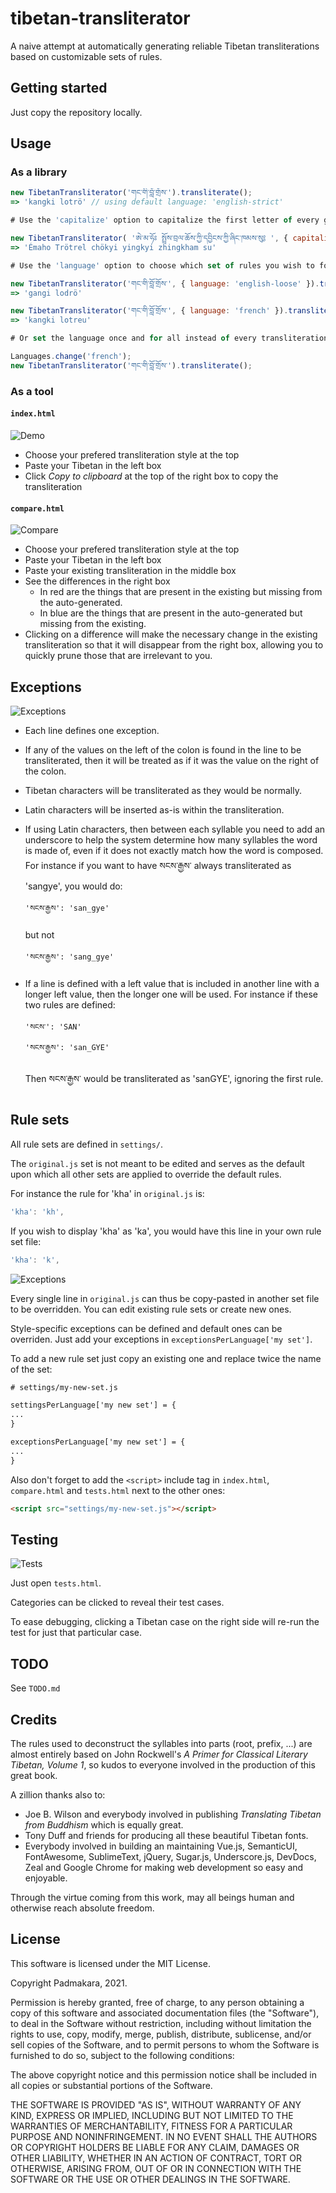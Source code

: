 # tibetan-transliterator

A naive attempt at automatically generating reliable Tibetan transliterations
based on customizable sets of rules.

Getting started
-----------

Just copy the repository locally.

Usage
-----------

### As a library

```js
new TibetanTransliterator('གང་གི་བློ་གྲོས་').transliterate();
=> 'kangki lotrö' // using default language: 'english-strict'

# Use the 'capitalize' option to capitalize the first letter of every group

new TibetanTransliterator( 'ཨེ་མ་ཧོཿ སྤྲོས་བྲལ་ཆོས་ཀྱི་དབྱིངས་ཀྱི་ཞིང་ཁམས་སུ༔ ', { capitalize: true }).transliterate();
=> 'Émaho Trötrel chökyi yingkyi zhingkham su'

# Use the 'language' option to choose which set of rules you wish to follow:

new TibetanTransliterator('གང་གི་བློ་གྲོས་', { language: 'english-loose' }).transliterate();
=> 'gangi lodrö'

new TibetanTransliterator('གང་གི་བློ་གྲོས་', { language: 'french' }).transliterate();
=> 'kangki lotreu'

# Or set the language once and for all instead of every transliteration:

Languages.change('french');
new TibetanTransliterator('གང་གི་བློ་གྲོས་').transliterate();
```

### As a tool

#### `index.html`

![Demo](./docs/index-small.jpg)

* Choose your prefered transliteration style at the top
* Paste your Tibetan in the left box
* Click *Copy to clipboard* at the top of the right box to copy the
  transliteration

#### `compare.html`

![Compare](./docs/compare-small.jpg)

* Choose your prefered transliteration style at the top
* Paste your Tibetan in the left box
* Paste your existing transliteration in the middle box
* See the differences in the right box
  * In red are the things that are present in the existing but missing from the auto-generated.
  * In blue are the things that are present in the auto-generated but missing from the existing.
* Clicking on a difference will make the necessary change in the existing
  transliteration so that it will disappear from the right box, allowing you
  to quickly prune those that are irrelevant to you.

Exceptions
-----------

![Exceptions](./docs/exceptions.jpg)

* Each line defines one exception.

* If any of the values on the left of the colon is found in the line to be
  transliterated, then it will be treated as if it was the value on the right
  of the colon.

* Tibetan characters will be transliterated as they would be normally.
* Latin characters will be inserted as-is within the transliteration.

* If using Latin characters, then between each syllable you need to add an
  underscore to help the system determine how many syllables the word is made
  of, even if it does not exactly match how the word is composed.
  For instance if you want to have སངས་རྒྱས་ always transliterated as 'sangye',
  you would do:
  ```
  'སངས་རྒྱས': 'san_gye'
  ```
  but not
  ```
  'སངས་རྒྱས': 'sang_gye'
  ```

* If a line is defined with a left value that is included in another line with
  a longer left value, then the longer one will be used.
  For instance if these two rules are defined:
  ```
  'སངས་': 'SAN'
  'སངས་རྒྱས': 'san_GYE'
  ```
  Then སངས་རྒྱས་ would be transliterated as 'sanGYE', ignoring the first rule.

Rule sets
-----------

All rule sets are defined in `settings/`.

The `original.js` set is not meant to be edited and serves as the default upon
which all other sets are applied to override the default rules.

For instance the rule for 'kha' in `original.js` is:
```js
'kha': 'kh',
```

If you wish to display 'kha' as 'ka', you would have this line in your own
rule set file:
```js
'kha': 'k',
```

![Exceptions](./docs/ruleset.jpg)

Every single line in `original.js` can thus be copy-pasted in another set file
to be overridden. You can edit existing rule sets or create new ones.

Style-specific exceptions can be defined and default ones can be overriden.
Just add your exceptions in `exceptionsPerLanguage['my set']`.

To add a new rule set just copy an existing one and replace twice the name of
the set:
```html
# settings/my-new-set.js

settingsPerLanguage['my new set'] = {
...
}

exceptionsPerLanguage['my new set'] = {
...
}
```
Also don't forget to add the `<script>` include tag in `index.html`,
`compare.html` and `tests.html` next to the other ones:
```html
<script src="settings/my-new-set.js"></script>
```

Testing
-----------

![Tests](./docs/tests-small.jpg)

Just open `tests.html`.

Categories can be clicked to reveal their test cases.

To ease debugging, clicking a Tibetan case on the right side will re-run the
test for just that particular case.

TODO
-----------

See `TODO.md`

Credits
-----------

The rules used to deconstruct the syllables into parts (root, prefix, ...)
are almost entirely based on John Rockwell's *A Primer for Classical Literary
Tibetan, Volume 1*, so kudos to everyone involved in the production of this
great book.

A zillion thanks also to:

* Joe B. Wilson and everybody involved in publishing *Translating Tibetan from
  Buddhism* which is equally great.
* Tony Duff and friends for producing all these beautiful Tibetan fonts.
* Everybody involved in building an maintaining Vue.js, SemanticUI, FontAwesome,
  SublimeText, jQuery, Sugar.js, Underscore.js, DevDocs, Zeal and Google Chrome
  for making web development so easy and enjoyable.

Through the virtue coming from this work, may all beings human and
otherwise reach absolute freedom.

License
-----------

This software is licensed under the MIT License.

Copyright Padmakara, 2021.

Permission is hereby granted, free of charge, to any person obtaining a
copy of this software and associated documentation files (the
"Software"), to deal in the Software without restriction, including
without limitation the rights to use, copy, modify, merge, publish,
distribute, sublicense, and/or sell copies of the Software, and to permit
persons to whom the Software is furnished to do so, subject to the
following conditions:

The above copyright notice and this permission notice shall be included
in all copies or substantial portions of the Software.

THE SOFTWARE IS PROVIDED "AS IS", WITHOUT WARRANTY OF ANY KIND, EXPRESS
OR IMPLIED, INCLUDING BUT NOT LIMITED TO THE WARRANTIES OF
MERCHANTABILITY, FITNESS FOR A PARTICULAR PURPOSE AND NONINFRINGEMENT. IN
NO EVENT SHALL THE AUTHORS OR COPYRIGHT HOLDERS BE LIABLE FOR ANY CLAIM,
DAMAGES OR OTHER LIABILITY, WHETHER IN AN ACTION OF CONTRACT, TORT OR
OTHERWISE, ARISING FROM, OUT OF OR IN CONNECTION WITH THE SOFTWARE OR THE
USE OR OTHER DEALINGS IN THE SOFTWARE.
